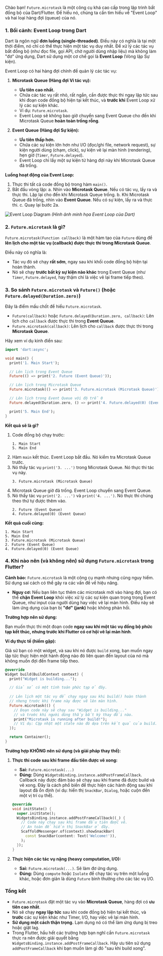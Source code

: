 Chào bạn! `Future.microtask` là một công cụ khá cao cấp trong lập trình bất đồng bộ của Dart/Flutter. Để hiểu nó, chúng ta cần tìm hiểu về "Event Loop" và hai loại hàng đợi (queue) của nó.

### 1. Bối cảnh: Event Loop trong Dart

Dart là ngôn ngữ **đơn luồng (single-threaded)**. Điều này có nghĩa là tại một thời điểm, nó chỉ có thể thực hiện một tác vụ duy nhất. Để xử lý các tác vụ bất đồng bộ (như đọc file, gọi API, chờ người dùng nhập liệu) mà không làm "đơ" ứng dụng, Dart sử dụng một cơ chế gọi là **Event Loop** (Vòng lặp Sự kiện).

Event Loop có hai hàng đợi chính để quản lý các tác vụ:

1.  **Microtask Queue (Hàng đợi Vi tác vụ):**
    *   **Ưu tiên cao nhất.**
    *   Chứa các tác vụ rất nhỏ, rất ngắn, cần được thực thi ngay lập tức sau khi đoạn code đồng bộ hiện tại kết thúc, và **trước khi** Event Loop xử lý các sự kiện khác.
    *   Ví dụ: `Future.microtask`.
    *   Event Loop sẽ không bao giờ chuyển sang Event Queue cho đến khi Microtask Queue **hoàn toàn trống rỗng**.

2.  **Event Queue (Hàng đợi Sự kiện):**
    *   **Ưu tiên thấp hơn.**
    *   Chứa các sự kiện lớn hơn như I/O (đọc/ghi file, network request), sự kiện người dùng (chạm, click), sự kiện vẽ lại màn hình (rendering), hẹn giờ (`Timer`, `Future.delayed`).
    *   Event Loop chỉ lấy một sự kiện từ hàng đợi này khi Microtask Queue đã trống.

**Luồng hoạt động của Event Loop:**
1.  Thực thi tất cả code đồng bộ trong hàm `main()`.
2.  Bắt đầu vòng lặp:
    a. Nhìn vào **Microtask Queue**. Nếu có tác vụ, lấy ra và thực thi. Lặp lại cho đến khi Microtask Queue trống.
    b. Khi Microtask Queue đã trống, nhìn vào **Event Queue**. Nếu có sự kiện, lấy ra và thực thi.
    c. Quay lại bước 2a.

![Event Loop Diagram](https://dart.dev/assets/tutorials/event-loop/microtask-queue-2.png)
*(Hình ảnh minh họa Event Loop của Dart)*

### 2. `Future.microtask` là gì?

`Future.microtask(Function callback)` là một hàm tạo của `Future` dùng để **lên lịch cho một tác vụ (callback) được thực thi trong Microtask Queue**.

Điều này có nghĩa là:
*   Tác vụ đó sẽ chạy **rất sớm**, ngay sau khi khối code đồng bộ hiện tại hoàn thành.
*   Nó sẽ chạy **trước bất kỳ sự kiện nào khác** trong Event Queue (như `Timer`, `Future.delayed`, hay thậm chí là việc vẽ lại frame tiếp theo).

### 3. So sánh `Future.microtask` và `Future()` (hoặc `Future.delayed(Duration.zero)`)

Đây là điểm mấu chốt để hiểu `Future.microtask`.

*   `Future(callback)` hoặc `Future.delayed(Duration.zero, callback)`: Lên lịch cho `callback` được thực thi trong **Event Queue**.
*   `Future.microtask(callback)`: Lên lịch cho `callback` được thực thi trong **Microtask Queue**.

Hãy xem ví dụ kinh điển sau:

```dart
import 'dart:async';

void main() {
  print('1. Main Start');

  // Lên lịch trong Event Queue
  Future(() => print('2. Future (Event Queue)'));

  // Lên lịch trong Microtask Queue
  Future.microtask(() => print('3. Future.microtask (Microtask Queue)'));

  // Lên lịch trong Event Queue với độ trễ 0
  Future.delayed(Duration.zero, () => print('4. Future.delayed(0) (Event Queue)'));

  print('5. Main End');
}
```

**Kết quả sẽ là gì?**

1.  Code đồng bộ chạy trước:
    ```
    1. Main Start
    5. Main End
    ```
2.  Hàm `main` kết thúc. Event Loop bắt đầu. Nó kiểm tra Microtask Queue trước.
3.  Nó thấy tác vụ `print('3. ...')` trong Microtask Queue. Nó thực thi tác vụ này.
    ```
    3. Future.microtask (Microtask Queue)
    ```
4.  Microtask Queue giờ đã trống. Event Loop chuyển sang Event Queue.
5.  Nó thấy tác vụ `print('2. ...')` và `print('4. ...')`. Nó thực thi chúng theo thứ tự được thêm vào.
    ```
    2. Future (Event Queue)
    4. Future.delayed(0) (Event Queue)
    ```

**Kết quả cuối cùng:**
```
1. Main Start
5. Main End
3. Future.microtask (Microtask Queue)
2. Future (Event Queue)
4. Future.delayed(0) (Event Queue)
```

### 4. Khi nào nên (và không nên) sử dụng `Future.microtask` trong Flutter?

**Cảnh báo:** `Future.microtask` là một công cụ mạnh nhưng cũng nguy hiểm. Sử dụng sai cách có thể gây ra các vấn đề về hiệu năng.

*   **Nguy cơ:** Nếu bạn liên tục thêm các microtask mới vào hàng đợi, bạn có thể **chặn Event Loop** khỏi việc xử lý các sự kiện quan trọng trong Event Queue, như input của người dùng hay việc vẽ lại màn hình. Điều này sẽ làm ứng dụng của bạn bị **"đơ" (jank)** hoặc không phản hồi.

**Trường hợp nên sử dụng:**

Bạn muốn thực thi một đoạn code **ngay sau khi một tác vụ đồng bộ phức tạp kết thúc, nhưng trước khi Flutter có cơ hội vẽ lại màn hình**.

**Ví dụ thực tế (hiếm gặp):**

Giả sử bạn có một widget, và sau khi nó được `build` xong, bạn muốn ngay lập tức thực hiện một hành động nào đó liên quan đến layout của nó mà không muốn đợi đến frame tiếp theo.

```dart
@override
Widget build(BuildContext context) {
  print("Widget is building...");

  // Giả sử có một tính toán phức tạp ở đây.
  
  // Lên lịch một tác vụ để chạy ngay sau khi build() hoàn thành
  // nhưng trước khi frame này được vẽ lên màn hình.
  Future.microtask(() {
    // Đoạn code này sẽ chạy sau "Widget is building..."
    // và trước khi người dùng thấy bất kỳ thay đổi nào.
    print("Microtask is running after build!");
    // Ví dụ: Cập nhật một state nào đó dựa trên kết quả của build.
  });

  return Container();
}
```

**Trường hợp KHÔNG nên sử dụng (và giải pháp thay thế):**

1.  **Thực thi code sau khi frame đầu tiên được vẽ xong:**
    *   **Sai:** `Future.microtask(...)`
    *   **Đúng:** Dùng `WidgetsBinding.instance.addPostFrameCallback`. Callback này được đảm bảo sẽ chạy sau khi frame đã được build và vẽ xong. Đây là cách phổ biến để thực hiện các hành động sau khi layout đã ổn định (ví dụ: hiển thị `SnackBar`, `Dialog`, hoặc cuộn đến một vị trí cụ thể).

    ```dart
    @override
    void initState() {
      super.initState();
      WidgetsBinding.instance.addPostFrameCallback((_) {
        // Code này chạy sau khi frame đầu tiên được vẽ.
        // An toàn để hiển thị SnackBar ở đây.
        ScaffoldMessenger.of(context).showSnackBar(
          const SnackBar(content: Text('Welcome!')),
        );
      });
    }
    ```

2.  **Thực hiện các tác vụ nặng (heavy computation, I/O):**
    *   **Sai:** `Future.microtask(...)`. Sẽ làm đơ ứng dụng.
    *   **Đúng:** Dùng `compute` hoặc `Isolate` để chạy tác vụ trên một luồng khác, hoặc đơn giản là dùng `Future` bình thường cho các tác vụ I/O.

### Tổng kết

*   `Future.microtask` đặt một tác vụ vào **Microtask Queue**, hàng đợi có **ưu tiên cao nhất**.
*   Nó sẽ chạy **ngay lập tức** sau khi code đồng bộ hiện tại kết thúc, và **trước** các sự kiện khác như Timer, I/O, hay việc vẽ lại màn hình.
*   **Sử dụng một cách thận trọng.** Lạm dụng nó có thể làm ứng dụng bị treo hoặc giật lag.
*   Trong Flutter, hầu hết các trường hợp bạn nghĩ cần `Future.microtask` thực ra nên được giải quyết bằng `WidgetsBinding.instance.addPostFrameCallback`. Hãy ưu tiên sử dụng `addPostFrameCallback` khi bạn muốn làm gì đó "sau khi build xong".
